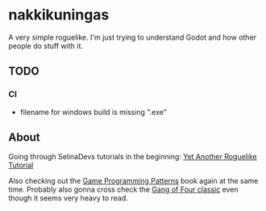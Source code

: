 # nakkikuningas

A very simple roguelike. I'm just trying to understand Godot and how other people
do stuff with it.

## TODO

### CI

- filename for windows build is missing ".exe"

## About

Going through SelinaDevs tutorials in the beginning:
[Yet Another Roguelike Tutorial](https://selinadev.github.io/05-rogueliketutorial-01/)

Also checking out the [Game Programming Patterns](https://gameprogrammingpatterns.com)
book again at the same time. Probably also gonna cross check the
[Gang of Four classic](https://www.amazon.com/Design-Patterns-Object-Oriented-Addison-Wesley-Professional-ebook/dp/B000SEIBB8/)
even though it seems very heavy to read.
